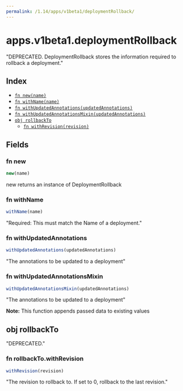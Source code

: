 ```yaml
---
permalink: /1.14/apps/v1beta1/deploymentRollback/
---
```


# apps.v1beta1.deploymentRollback

"DEPRECATED. DeploymentRollback stores the information required to rollback a deployment."

## Index

* [`fn new(name)`](#fn-new)
* [`fn withName(name)`](#fn-withname)
* [`fn withUpdatedAnnotations(updatedAnnotations)`](#fn-withupdatedannotations)
* [`fn withUpdatedAnnotationsMixin(updatedAnnotations)`](#fn-withupdatedannotationsmixin)
* [`obj rollbackTo`](#obj-rollbackto)
  * [`fn withRevision(revision)`](#fn-rollbacktowithrevision)

## Fields

### fn new

```ts
new(name)
```

new returns an instance of DeploymentRollback

### fn withName

```ts
withName(name)
```

"Required: This must match the Name of a deployment."

### fn withUpdatedAnnotations

```ts
withUpdatedAnnotations(updatedAnnotations)
```

"The annotations to be updated to a deployment"

### fn withUpdatedAnnotationsMixin

```ts
withUpdatedAnnotationsMixin(updatedAnnotations)
```

"The annotations to be updated to a deployment"

**Note:** This function appends passed data to existing values

## obj rollbackTo

"DEPRECATED."

### fn rollbackTo.withRevision

```ts
withRevision(revision)
```

"The revision to rollback to. If set to 0, rollback to the last revision."